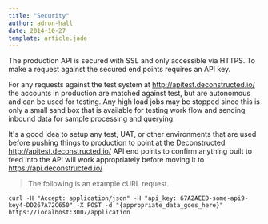 ```yaml
---
title: "Security"
author: adron-hall
date: 2014-10-27
template: article.jade
---
```


The production API is secured with SSL and only accessible via HTTPS. To make a request against the secured end points requires an API key.

For any requests against the test system at http://apitest.deconstructed.io/ the accounts in production are matched against test, but are autonomous and can be used for testing. Any high load jobs may be stopped since this is only a small sand box that is available for testing work flow and sending inbound data for sample processing and querying.

It's a good idea to setup any test, UAT, or other environments that are used before pushing things to production to point at the Deconstructed http://apitest.deconstructed.io/ API end points to confirm anything built to feed into the API will work appropriately before moving it to https://api.deconstructed.io/

> The following is an example cURL request. 

```shell
curl -H "Accept: application/json" -H "api_key: 67A2AEED-some-api9-key4-DD267A72C650" -X POST -d "{appropriate_data_goes_here}" https://localhost:3007/application
```